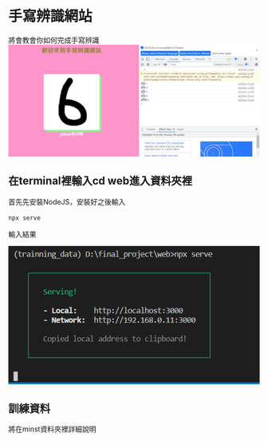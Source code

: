 # 手寫辨識網站

將會教會你如何完成手寫辨識
![image text](https://raw.githubusercontent.com/Yu20010901/final_project/master/web_result.PNG)

## 在terminal裡輸入cd web進入資料夾裡
首先先安裝NodeJS，安裝好之後輸入
```bash
npx serve
```
輸入結果

![image text](https://raw.githubusercontent.com/Yu20010901/final_project/master/web_npx.PNG)

## 訓練資料
將在minst資料夾裡詳細說明

